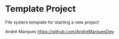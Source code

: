 # Template Project
File system template for starting a new project

André Marques
https://github.com/AndreMarquesDev